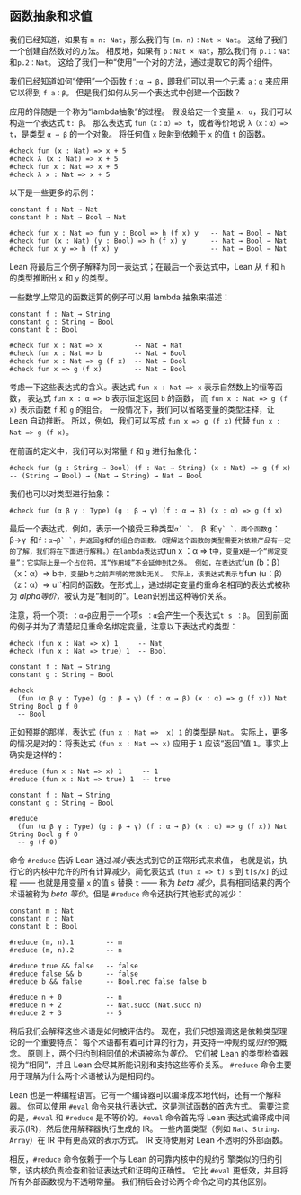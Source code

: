 ## 函数抽象和求值

我们已经知道，如果有 ``m n: Nat``，那么我们有 ``(m，n)：Nat × Nat``。
这给了我们一个创建自然数对的方法。
相反地，如果有 ``p：Nat × Nat``，那么我们有 ``p.1：Nat``和``p.2：Nat``。
这给了我们一种“使用”一个对的方法，通过提取它的两个组件。

我们已经知道如何“使用”一个函数 ``f：α → β``，即我们可以用一个元素 ``a：α`` 来应用它以得到 ``f a：β``。
但是我们如何从另一个表达式中创建一个函数？

应用的伴随是一个称为“lambda抽象”的过程。
假设给定一个变量 ``x: α``，我们可以构造一个表达式 ``t: β``。
那么表达式 ``fun（x：α）=> t``，或者等价地说 ``λ（x：α）=> t``，是类型 ``α → β`` 的一个对象。
将任何值 ``x`` 映射到依赖于 ``x`` 的值 ``t`` 的函数。

```lean
#check fun (x : Nat) => x + 5
#check λ (x : Nat) => x + 5
#check fun x : Nat => x + 5
#check λ x : Nat => x + 5
```

以下是一些更多的示例：

```lean
constant f : Nat → Nat
constant h : Nat → Bool → Nat

#check fun x : Nat => fun y : Bool => h (f x) y   -- Nat → Bool → Nat
#check fun (x : Nat) (y : Bool) => h (f x) y      -- Nat → Bool → Nat
#check fun x y => h (f x) y                       -- Nat → Bool → Nat
```

Lean 将最后三个例子解释为同一表达式；在最后一个表达式中，Lean 从 ``f`` 和 ``h`` 的类型推断出 ``x`` 和 ``y`` 的类型。

一些数学上常见的函数运算的例子可以用 lambda 抽象来描述：

```lean
constant f : Nat → String
constant g : String → Bool
constant b : Bool

#check fun x : Nat => x        -- Nat → Nat
#check fun x : Nat => b        -- Nat → Bool
#check fun x : Nat => g (f x)  -- Nat → Bool
#check fun x => g (f x)        -- Nat → Bool
```

考虑一下这些表达式的含义。表达式 ``fun x : Nat => x`` 表示自然数上的恒等函数，
表达式 ``fun x : α => b`` 表示恒定返回 ``b`` 的函数，
而 ``fun x : Nat => g (f x)`` 表示函数 ``f`` 和 ``g`` 的组合。
一般情况下，我们可以省略变量的类型注释，让 Lean 自动推断。
所以，例如，我们可以写成 ``fun x => g (f x)`` 代替 ``fun x : Nat => g (f x)``。

在前面的定义中，我们可以对常量 `f` 和 `g` 进行抽象化：

```lean
#check fun (g : String → Bool) (f : Nat → String) (x : Nat) => g (f x)
-- (String → Bool) → (Nat → String) → Nat → Bool
```

我们也可以对类型进行抽象：

```lean
#check fun (α β γ : Type) (g : β → γ) (f : α → β) (x : α) => g (f x)
```

最后一个表达式，例如，表示一个接受三种类型``α` `， ``β` `和``γ` `，两个函数``g：β→γ` `和``f：α→β` `，并返回``g``和``f``的组合的函数。（理解这个函数的类型需要对依赖产品有一定的了解，我们将在下面进行解释。）在lambda表达式``fun x ：α => t``中，变量``x``是一个“绑定变量”：它实际上是一个占位符，其“作用域”不会延伸到``t``之外。
例如，在表达式``fun (b：β）（x：α）=> b``中，变量``b``与之前声明的常数``b``无关。
实际上，该表达式表示与``fun (u：β）（z：α）=> u``相同的函数。在形式上，通过绑定变量的重命名相同的表达式被称为 *alpha等价*，被认为是“相同的”。Lean识别出这种等价关系。

注意，将一个项``t ：α→β``应用于一个项``s ：α``会产生一个表达式``t s ：β``。
回到前面的例子并为了清楚起见重命名绑定变量，注意以下表达式的类型：

```lean
#check (fun x : Nat => x) 1     -- Nat
#check (fun x : Nat => true) 1  -- Bool

constant f : Nat → String
constant g : String → Bool

#check
  (fun (α β γ : Type) (g : β → γ) (f : α → β) (x : α) => g (f x)) Nat String Bool g f 0
  -- Bool
```

正如预期的那样，表达式 ``(fun x : Nat =>  x) 1`` 的类型是 ``Nat``。
实际上，更多的情况是对的：将表达式 ``(fun x : Nat => x)`` 应用于 ``1`` 应该“返回”值 ``1``。事实上确实是这样的：

```lean
#reduce (fun x : Nat => x) 1     -- 1
#reduce (fun x : Nat => true) 1  -- true

constant f : Nat → String
constant g : String → Bool

#reduce
  (fun (α β γ : Type) (g : β → γ) (f : α → β) (x : α) => g (f x)) Nat String Bool g f 0
  -- g (f 0)
```

命令 ``#reduce`` 告诉 Lean 通过*减小*表达式到它的正常形式来求值，
也就是说，执行它的内核中允许的所有计算减少。简化表达式 ``(fun x => t) s`` 到 ``t[s/x]`` 的过程 —— 也就是用变量 ``x`` 的值 ``s`` 替换 ``t`` —— 称为 *beta 减少*，具有相同结果的两个术语被称为 *beta 等价*。但是 ``#reduce`` 命令还执行其他形式的减少：

```lean
constant m : Nat
constant n : Nat
constant b : Bool

#reduce (m, n).1        -- m
#reduce (m, n).2        -- n

#reduce true && false   -- false
#reduce false && b      -- false
#reduce b && false      -- Bool.rec false false b

#reduce n + 0           -- n
#reduce n + 2           -- Nat.succ (Nat.succ n)
#reduce 2 + 3           -- 5
```

稍后我们会解释这些术语是如何被评估的。
现在，我们只想强调这是依赖类型理论的一个重要特点：
每个术语都有着可计算的行为，并支持一种规约或*归约*的概念。
原则上，两个归约到相同值的术语被称为*等价*。
它们被 Lean 的类型检查器视为“相同”，并且 Lean 会尽其所能识别和支持这些等价关系。
`#reduce` 命令主要用于理解为什么两个术语被认为是相同的。

Lean 也是一种编程语言。它有一个编译器可以编译成本地代码，还有一个解释器。
你可以使用 `#eval` 命令来执行表达式，这是测试函数的首选方式。
需要注意的是，`#eval` 和 `#reduce` 是不等价的。`#eval` 命令首先将 Lean 表达式编译成中间表示(IR)，然后使用解释器执行生成的 IR。
一些内置类型（例如 `Nat`、`String`、`Array`）在 IR 中有更高效的表示方式。
IR 支持使用对 Lean 不透明的外部函数。

相反，``#reduce`` 命令依赖于一个与 Lean 的可靠内核中的规约引擎类似的归约引擎，该内核负责检查和验证表达式和证明的正确性。
它比 ``#eval`` 更低效，并且将所有外部函数视为不透明常量。
我们稍后会讨论两个命令之间的其他区别。